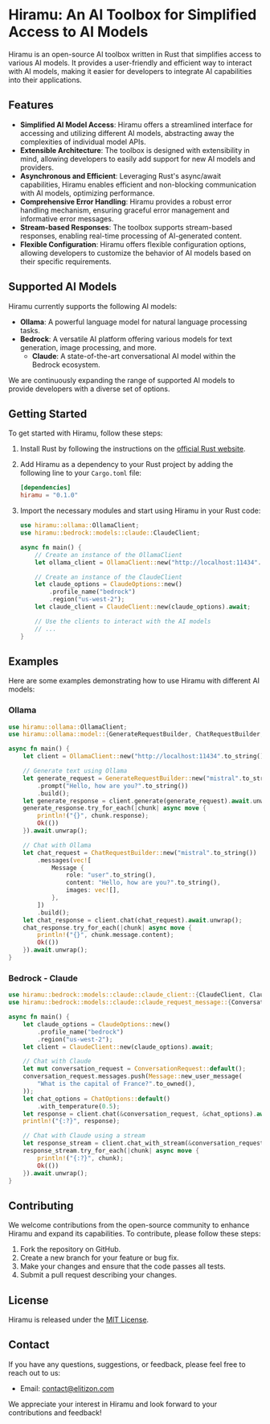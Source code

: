 # Hiramu: An AI Toolbox for Simplified Access to AI Models


Hiramu is an open-source AI toolbox written in Rust that simplifies access to various AI models. It provides a user-friendly and efficient way to interact with AI models, making it easier for developers to integrate AI capabilities into their applications.

## Features

- **Simplified AI Model Access**: Hiramu offers a streamlined interface for accessing and utilizing different AI models, abstracting away the complexities of individual model APIs.
- **Extensible Architecture**: The toolbox is designed with extensibility in mind, allowing developers to easily add support for new AI models and providers.
- **Asynchronous and Efficient**: Leveraging Rust's async/await capabilities, Hiramu enables efficient and non-blocking communication with AI models, optimizing performance.
- **Comprehensive Error Handling**: Hiramu provides a robust error handling mechanism, ensuring graceful error management and informative error messages.
- **Stream-based Responses**: The toolbox supports stream-based responses, enabling real-time processing of AI-generated content.
- **Flexible Configuration**: Hiramu offers flexible configuration options, allowing developers to customize the behavior of AI models based on their specific requirements.

## Supported AI Models

Hiramu currently supports the following AI models:

- **Ollama**: A powerful language model for natural language processing tasks.
- **Bedrock**: A versatile AI platform offering various models for text generation, image processing, and more.
  - **Claude**: A state-of-the-art conversational AI model within the Bedrock ecosystem.

We are continuously expanding the range of supported AI models to provide developers with a diverse set of options.

## Getting Started

To get started with Hiramu, follow these steps:

1. Install Rust by following the instructions on the [official Rust website](https://www.rust-lang.org/tools/install).

2. Add Hiramu as a dependency to your Rust project by adding the following line to your `Cargo.toml` file:

   ```toml
   [dependencies]
   hiramu = "0.1.0"
   ```

3. Import the necessary modules and start using Hiramu in your Rust code:

   ```rust
   use hiramu::ollama::OllamaClient;
   use hiramu::bedrock::models::claude::ClaudeClient;

   async fn main() {
       // Create an instance of the OllamaClient
       let ollama_client = OllamaClient::new("http://localhost:11434".to_string());

       // Create an instance of the ClaudeClient
       let claude_options = ClaudeOptions::new()
           .profile_name("bedrock")
           .region("us-west-2");
       let claude_client = ClaudeClient::new(claude_options).await;

       // Use the clients to interact with the AI models
       // ...
   }
   ```

## Examples

Here are some examples demonstrating how to use Hiramu with different AI models:

### Ollama

```rust
use hiramu::ollama::OllamaClient;
use hiramu::ollama::model::{GenerateRequestBuilder, ChatRequestBuilder, Message};

async fn main() {
    let client = OllamaClient::new("http://localhost:11434".to_string());

    // Generate text using Ollama
    let generate_request = GenerateRequestBuilder::new("mistral".to_string())
        .prompt("Hello, how are you?".to_string())
        .build();
    let generate_response = client.generate(generate_request).await.unwrap();
    generate_response.try_for_each(|chunk| async move {
        println!("{}", chunk.response);
        Ok(())
    }).await.unwrap();

    // Chat with Ollama
    let chat_request = ChatRequestBuilder::new("mistral".to_string())
        .messages(vec![
            Message {
                role: "user".to_string(),
                content: "Hello, how are you?".to_string(),
                images: vec![],
            },
        ])
        .build();
    let chat_response = client.chat(chat_request).await.unwrap();
    chat_response.try_for_each(|chunk| async move {
        println!("{}", chunk.message.content);
        Ok(())
    }).await.unwrap();
}
```

### Bedrock - Claude

```rust
use hiramu::bedrock::models::claude::claude_client::{ClaudeClient, ClaudeOptions};
use hiramu::bedrock::models::claude::claude_request_message::{ConversationRequest, Message, ChatOptions};

async fn main() {
    let claude_options = ClaudeOptions::new()
        .profile_name("bedrock")
        .region("us-west-2");
    let client = ClaudeClient::new(claude_options).await;

    // Chat with Claude
    let mut conversation_request = ConversationRequest::default();
    conversation_request.messages.push(Message::new_user_message(
        "What is the capital of France?".to_owned(),
    ));
    let chat_options = ChatOptions::default()
        .with_temperature(0.5);
    let response = client.chat(&conversation_request, &chat_options).await.unwrap();
    println!("{:?}", response);

    // Chat with Claude using a stream
    let response_stream = client.chat_with_stream(&conversation_request, &chat_options).await.unwrap();
    response_stream.try_for_each(|chunk| async move {
        println!("{:?}", chunk);
        Ok(())
    }).await.unwrap();
}
```



## Contributing

We welcome contributions from the open-source community to enhance Hiramu and expand its capabilities. To contribute, please follow these steps:

1. Fork the repository on GitHub.
2. Create a new branch for your feature or bug fix.
3. Make your changes and ensure that the code passes all tests.
4. Submit a pull request describing your changes.



## License

Hiramu is released under the [MIT License](./LICENSE.md).

## Contact

If you have any questions, suggestions, or feedback, please feel free to reach out to us:

- Email: contact@elitizon.com


We appreciate your interest in Hiramu and look forward to your contributions and feedback!
